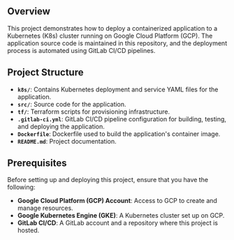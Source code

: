 ## Overview

This project demonstrates how to deploy a containerized application to a Kubernetes (K8s) cluster running on Google Cloud Platform (GCP). The application source code is maintained in this repository, and the deployment process is automated using GitLab CI/CD pipelines.

## Project Structure

- **`k8s/`**: Contains Kubernetes deployment and service YAML files for the application.
- **`src/`**: Source code for the application.
- **`tf/`**: Terraform scripts for provisioning infrastructure.
- **`.gitlab-ci.yml`**: GitLab CI/CD pipeline configuration for building, testing, and deploying the application.
- **`Dockerfile`**: Dockerfile used to build the application's container image.
- **`README.md`**: Project documentation.

## Prerequisites

Before setting up and deploying this project, ensure that you have the following:

- **Google Cloud Platform (GCP) Account**: Access to GCP to create and manage resources.
- **Google Kubernetes Engine (GKE)**: A Kubernetes cluster set up on GCP.
- **GitLab CI/CD**: A GitLab account and a repository where this project is hosted.
